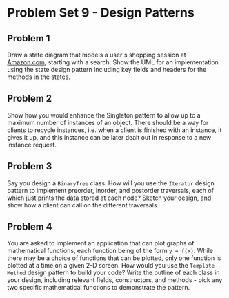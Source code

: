 # Problem Set 9 - Design Patterns

## Problem 1

Draw a state diagram that models a user's shopping session at [Amazon.com](https://www.amazon.com/), starting with a search. Show the UML for an implementation using the state design pattern including key fields and headers for the methods in the states.

## Problem 2

Show how you would enhance the Singleton pattern to allow up to a maximum number of instances of an object. There should be a way for clients to recycle instances, i.e. when a client is finished with an instance, it gives it up, and this instance can be later dealt out in response to a new instance request.

## Problem 3

Say you design a `BinaryTree` class. How will you use the `Iterator` design pattern to implement preorder, inorder, and postorder traversals, each of which just prints the data stored at each node? Sketch your design, and show how a client can call on the different traversals.

## Problem 4

You are asked to implement an application that can plot graphs of mathematical functions, each function being of the form `y = f(x)`. While there may be a choice of functions that can be plotted, only one function is plotted at a time on a given 2-D screen. How would you use the `Template Method` design pattern to build your code? Write the outline of each class in your design, including relevant fields, constructors, and methods - pick any two specific mathematical functions to demonstrate the pattern.
